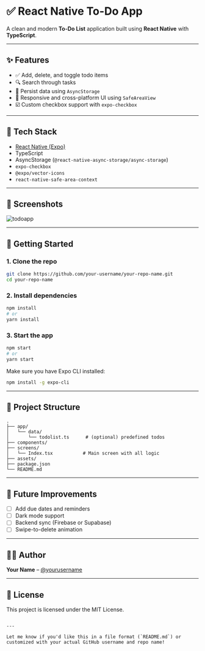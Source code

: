 # ✅ React Native To-Do App

A clean and modern **To-Do List** application built using **React Native** with **TypeScript**.

---

## ✨ Features

- ✅ Add, delete, and toggle todo items
- 🔍 Search through tasks
- 💾 Persist data using `AsyncStorage`
- 📱 Responsive and cross-platform UI using `SafeAreaView`
- ☑️ Custom checkbox support with `expo-checkbox`

---

## 🧱 Tech Stack

- [React Native (Expo)](https://expo.dev/)
- TypeScript
- AsyncStorage (`@react-native-async-storage/async-storage`)
- `expo-checkbox`
- `@expo/vector-icons`
- `react-native-safe-area-context`

---

## 📸 Screenshots

<!-- Add your screenshots here -->

![todoapp](https://github.com/user-attachments/assets/713ec522-332c-4a44-8206-aef1c317b7f5)


---

## 🚀 Getting Started

### 1. Clone the repo

```bash
git clone https://github.com/your-username/your-repo-name.git
cd your-repo-name
```

### 2. Install dependencies

```bash
npm install
# or
yarn install
```

### 3. Start the app

```bash
npm start
# or
yarn start
```

Make sure you have Expo CLI installed:

```bash
npm install -g expo-cli
```

---

## 📂 Project Structure

```
.
├── app/
│   └── data/
│       └── todolist.ts      # (optional) predefined todos
├── components/
├── screens/
│   └── Index.tsx           # Main screen with all logic
├── assets/
├── package.json
└── README.md
```

---

## 📌 Future Improvements

- [ ] Add due dates and reminders
- [ ] Dark mode support
- [ ] Backend sync (Firebase or Supabase)
- [ ] Swipe-to-delete animation

---

## 🧑‍💻 Author

**Your Name** – [@yourusername](https://github.com/yourusername)

---

## 📝 License

This project is licensed under the MIT License.
```

---

Let me know if you'd like this in a file format (`README.md`) or customized with your actual GitHub username and repo name!



